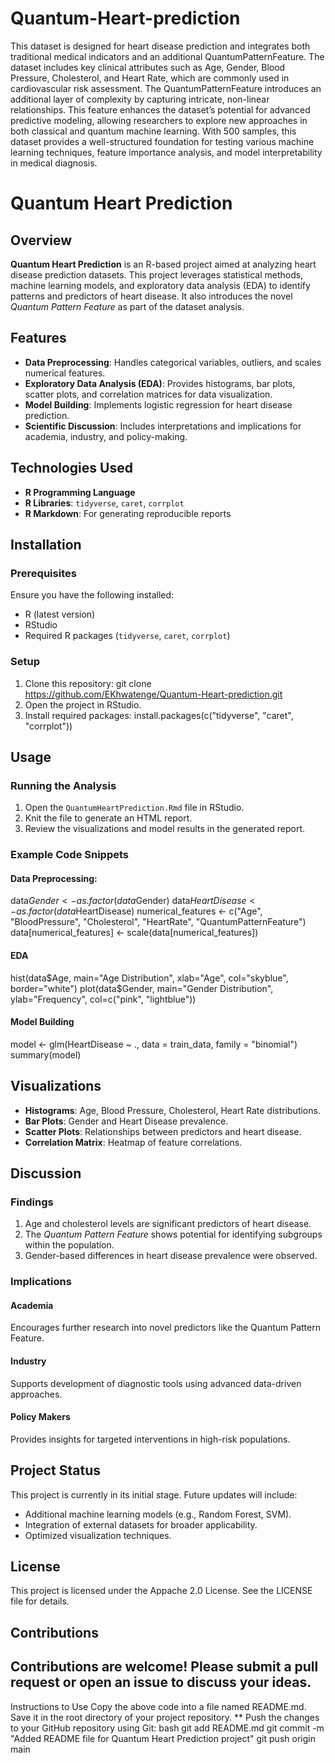 # Quantum-Heart-prediction

This dataset is designed for heart disease prediction and integrates both traditional medical indicators and an additional QuantumPatternFeature. The dataset includes key clinical attributes such as Age, Gender, Blood Pressure, Cholesterol, and Heart Rate, which are commonly used in cardiovascular risk assessment. The QuantumPatternFeature introduces an additional layer of complexity by capturing intricate, non-linear relationships. This feature enhances the dataset’s potential for advanced predictive modeling, allowing researchers to explore new approaches in both classical and quantum machine learning.  With 500 samples, this dataset provides a well-structured foundation for testing various machine learning techniques, feature importance analysis, and model interpretability in medical diagnosis.

# Quantum Heart Prediction

## Overview

**Quantum Heart Prediction** is an R-based project aimed at analyzing heart disease prediction datasets. This project leverages statistical methods, machine learning models, and exploratory data analysis (EDA) to identify patterns and predictors of heart disease. It also introduces the novel *Quantum Pattern Feature* as part of the dataset analysis.

## Features

- **Data Preprocessing**: Handles categorical variables, outliers, and scales numerical features.
- **Exploratory Data Analysis (EDA)**: Provides histograms, bar plots, scatter plots, and correlation matrices for data visualization.
- **Model Building**: Implements logistic regression for heart disease prediction.
- **Scientific Discussion**: Includes interpretations and implications for academia, industry, and policy-making.

## Technologies Used

- **R Programming Language**
- **R Libraries**: `tidyverse`, `caret`, `corrplot`
- **R Markdown**: For generating reproducible reports

## Installation

### Prerequisites
Ensure you have the following installed:
- R (latest version)
- RStudio
- Required R packages (`tidyverse`, `caret`, `corrplot`)

### Setup
1. Clone this repository:
git clone https://github.com/EKhwatenge/Quantum-Heart-prediction.git
2. Open the project in RStudio.
3. Install required packages:
install.packages(c("tidyverse", "caret", "corrplot"))

## Usage
### Running the Analysis
1. Open the `QuantumHeartPrediction.Rmd` file in RStudio.
2. Knit the file to generate an HTML report.
3. Review the visualizations and model results in the generated report.

### Example Code Snippets
#### Data Preprocessing:
data$Gender <- as.factor(data$Gender)
data$HeartDisease <- as.factor(data$HeartDisease)
numerical_features <- c("Age", "BloodPressure", "Cholesterol", "HeartRate", "QuantumPatternFeature")
data[numerical_features] <- scale(data[numerical_features])

#### EDA
hist(data$Age, main="Age Distribution", xlab="Age", col="skyblue", border="white")
plot(data$Gender, main="Gender Distribution", ylab="Frequency", col=c("pink", "lightblue"))

#### Model Building
model <- glm(HeartDisease ~ ., data = train_data, family = "binomial")
summary(model)

## Visualizations

- **Histograms**: Age, Blood Pressure, Cholesterol, Heart Rate distributions.
- **Bar Plots**: Gender and Heart Disease prevalence.
- **Scatter Plots**: Relationships between predictors and heart disease.
- **Correlation Matrix**: Heatmap of feature correlations.

## Discussion

### Findings
1. Age and cholesterol levels are significant predictors of heart disease.
2. The *Quantum Pattern Feature* shows potential for identifying subgroups within the population.
3. Gender-based differences in heart disease prevalence were observed.

### Implications
#### Academia
Encourages further research into novel predictors like the Quantum Pattern Feature.

#### Industry
Supports development of diagnostic tools using advanced data-driven approaches.

#### Policy Makers
Provides insights for targeted interventions in high-risk populations.

## Project Status
This project is currently in its initial stage. Future updates will include:
- Additional machine learning models (e.g., Random Forest, SVM).
- Integration of external datasets for broader applicability.
- Optimized visualization techniques.

## License

This project is licensed under the Appache 2.0 License. See the LICENSE file for details.

## Contributions

Contributions are welcome! Please submit a pull request or open an issue to discuss your ideas.
---
Instructions to Use
Copy the above code into a file named README.md.
Save it in the root directory of your project repository.
** Push the changes to your GitHub repository using Git:
bash
git add README.md
git commit -m "Added README file for Quantum Heart Prediction project"
git push origin main
